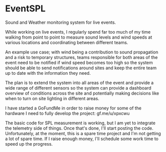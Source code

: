 # EventSPL
Sound and Weather monitoring system for live events.

While working on live events, I regularly spend far too much of my time walking from point to point to measure sound levels and wind 
speeds at various locations and coordinating between different teams. 

An example use case; with wind being a contribution to sound propagation and a risk to temporary structures, teams responsible for both
areas of the event need to be notified if wind speed becomes too high so the system should be able to send notifications around sites and 
keep the entire team up to date with the information they need.

The plan is to extend the system into all areas of the event and provide a wide range of different sensors so the system can provide a 
dashboard overview of conditions across the site and potentially making decisions like when to turn on site lighting in different areas.

I have started a GoFundMe in order to raise money for some of the hardware I need to fully develop the project: gf.me/u/xpxcwu

The basic code for SPL measurement is working, but I am yet to integrate the telemetry side of things. Once that's done, I'll start 
posting the code. Unfortunately, at the moment, this is a spare time project and I'm not getting a lot of spare time. If I raise enough 
money, I'll schedule some work time to speed up the progress. 
